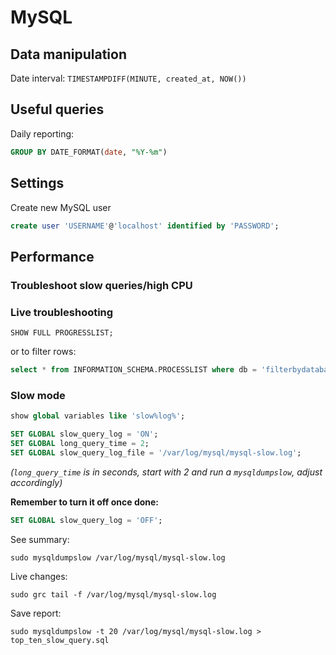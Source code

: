 # MySQL

## Data manipulation

Date interval: `TIMESTAMPDIFF(MINUTE, created_at, NOW())`

## Useful queries

Daily reporting:

```sql
GROUP BY DATE_FORMAT(date, "%Y-%m")
```

## Settings

Create new MySQL user

```SQL
create user 'USERNAME'@'localhost' identified by 'PASSWORD';
```

## Performance

### Troubleshoot slow queries/high CPU

### Live troubleshooting

`SHOW FULL PROGRESSLIST;`

or to filter rows:

```SQL
select * from INFORMATION_SCHEMA.PROCESSLIST where db = 'filterbydatabase' ORDER BY COMMAND, TIME DESC;
```

### Slow mode

```SQL
show global variables like 'slow%log%';

SET GLOBAL slow_query_log = 'ON';
SET GLOBAL long_query_time = 2;
SET GLOBAL slow_query_log_file = '/var/log/mysql/mysql-slow.log';
```

_(`long_query_time` is in seconds, start with 2 and run a `mysqldumpslow`, adjust accordingly)_

**Remember to turn it off once done:**

```SQL
SET GLOBAL slow_query_log = 'OFF';
```

See summary:

`sudo mysqldumpslow /var/log/mysql/mysql-slow.log`

Live changes:

`sudo grc tail -f /var/log/mysql/mysql-slow.log`

Save report:

`sudo mysqldumpslow -t 20 /var/log/mysql/mysql-slow.log > top_ten_slow_query.sql`

